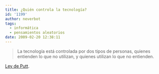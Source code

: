```yaml
---
title: ¿Quién controla la tecnología?
id: '1199'
author: neverbot
tags:
  - informática
  - pensamientos aleatorios
date: 2009-02-20 12:38:11
---
```


> La tecnología está controlada por dos tipos de personas, quienes entienden lo que no utilizan, y quienes utilizan lo que no entienden.

[Ley de Putt](http://en.wikipedia.org/wiki/Archibald_Putt).